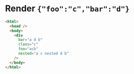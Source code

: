 # Render `{"foo":"c","bar":"d"}`

```html
<html>
  <head />
  <body>
    <div
      bar="a d b"
      class="c"
      foo="acb"
      nested="a c nested d b"
    />
  </body>
</html>
```
